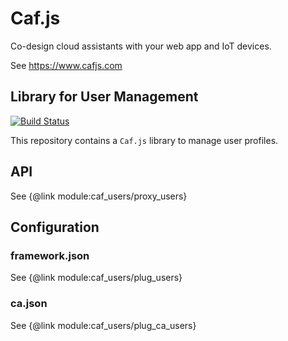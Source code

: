 # Caf.js

Co-design cloud assistants with your web app and IoT devices.

See https://www.cafjs.com

## Library for User Management

[![Build Status](https://travis-ci.org/cafjs/caf_users.svg?branch=master)](https://travis-ci.org/cafjs/caf_users)

This repository contains a `Caf.js` library to manage user profiles.

## API

See {@link module:caf_users/proxy_users}

## Configuration

### framework.json

See {@link module:caf_users/plug_users}

### ca.json

See {@link module:caf_users/plug_ca_users}
